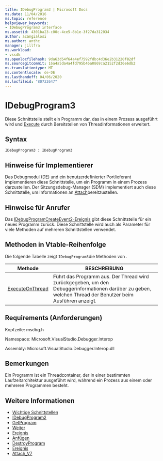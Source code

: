 ```yaml
---
title: IDebugProgram3 | Microsoft Docs
ms.date: 11/04/2016
ms.topic: reference
helpviewer_keywords:
- IDebugProgram3 interface
ms.assetid: 4301ba23-c00c-4ce5-8b1e-3f27da312034
author: acangialosi
ms.author: anthc
manager: jillfra
ms.workload:
- vssdk
ms.openlocfilehash: 9da63d54f64a4ef7592fdbc4d36e2b31220f82df
ms.sourcegitcommit: 16a4a5da4a4fd795b46a0869ca2152f2d36e6db2
ms.translationtype: MT
ms.contentlocale: de-DE
ms.lasthandoff: 04/06/2020
ms.locfileid: "80722647"
---
```

# <a name="idebugprogram3"></a>IDebugProgram3
Diese Schnittstelle stellt ein Programm dar, das in einem Prozess ausgeführt wird und [Execute](../../../extensibility/debugger/reference/idebugprogram2-execute.md) durch Bereitstellen von Threadinformationen erweitert.

## <a name="syntax"></a>Syntax

```
IDebugProgram3 : IDebugProgram3
```

## <a name="notes-for-implementers"></a>Hinweise für Implementierer
 Das Debugmodul (DE) und ein benutzerdefinierter Portlieferant implementieren diese Schnittstelle, um ein Programm in einem Prozess darzustellen. Der Sitzungsdebug-Manager (SDM) implementiert auch diese Schnittstelle, um Informationen an [Attach](../../../extensibility/debugger/reference/idebugprogram2-attach.md)bereitzustellen.

## <a name="notes-for-callers"></a>Hinweise für Anrufer
 Das [IDebugProgramCreateEvent2-Ereignis](../../../extensibility/debugger/reference/idebugprogramcreateevent2.md) gibt diese Schnittstelle für ein neues Programm zurück. Diese Schnittstelle wird auch als Parameter für viele Methoden auf mehreren Schnittstellen verwendet.

## <a name="methods-in-vtable-order"></a>Methoden in Vtable-Reihenfolge
 Die folgende Tabelle zeigt `IDebugProgram3`die Methoden von .

|Methode|BESCHREIBUNG|
|------------|-----------------|
|[ExecuteOnThread](../../../extensibility/debugger/reference/idebugprogram3-executeonthread.md)|Führt das Programm aus. Der Thread wird zurückgegeben, um den Debuggerinformationen darüber zu geben, welchen Thread der Benutzer beim Ausführen anzeigt.|

## <a name="requirements"></a>Requirements (Anforderungen)
 Kopfzeile: msdbg.h

 Namespace: Microsoft.VisualStudio.Debugger.Interop

 Assembly: Microsoft.VisualStudio.Debugger.Interop.dll

## <a name="remarks"></a>Bemerkungen
 Ein Programm ist ein Threadcontainer, der in einer bestimmten Laufzeitarchitektur ausgeführt wird, während ein Prozess aus einem oder mehreren Programmen besteht.

## <a name="see-also"></a>Weitere Informationen
- [Wichtige Schnittstellen](../../../extensibility/debugger/reference/core-interfaces.md)
- [IDebugProgram2](../../../extensibility/debugger/reference/idebugprogram2.md)
- [GetProgram](../../../extensibility/debugger/reference/idebugthread2-getprogram.md)
- [Weiter](../../../extensibility/debugger/reference/ienumdebugprograms2-next.md)
- [Ereignis](../../../extensibility/debugger/reference/idebugportevents2-event.md)
- [Anfügen](../../../extensibility/debugger/reference/idebugengine2-attach.md)
- [DestroyProgram](../../../extensibility/debugger/reference/idebugengine2-destroyprogram.md)
- [Ereignis](../../../extensibility/debugger/reference/idebugeventcallback2-event.md)
- [Attach_V7](../../../extensibility/debugger/reference/idebugprogramnode2-attach-v7.md)
